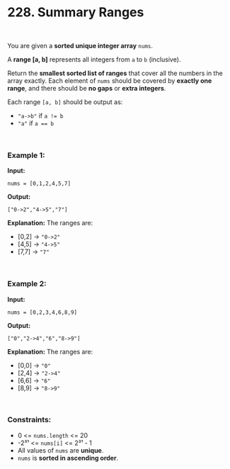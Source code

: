 # 228. Summary Ranges

<br>

You are given a **sorted unique integer array** `nums`.

A **range [a, b]** represents all integers from `a` to `b` (inclusive).

Return the **smallest sorted list of ranges** that cover all the numbers in the array exactly.
Each element of `nums` should be covered by **exactly one range**, and there should be **no gaps** or **extra integers**.

Each range `[a, b]` should be output as:

* `"a->b"` if `a != b`
* `"a"` if `a == b`

<br>

### Example 1:

**Input:**

```
nums = [0,1,2,4,5,7]
```

**Output:**

```
["0->2","4->5","7"]
```

**Explanation:**
The ranges are:

* [0,2] → `"0->2"`
* [4,5] → `"4->5"`
* [7,7] → `"7"`

<br>

### Example 2:

**Input:**

```
nums = [0,2,3,4,6,8,9]
```

**Output:**

```
["0","2->4","6","8->9"]
```

**Explanation:**
The ranges are:

* [0,0] → `"0"`
* [2,4] → `"2->4"`
* [6,6] → `"6"`
* [8,9] → `"8->9"`

<br>

### Constraints:

* 0 <= `nums.length` <= 20
* -2³¹ <= `nums[i]` <= 2³¹ - 1
* All values of `nums` are **unique**.
* `nums` is **sorted in ascending order**.